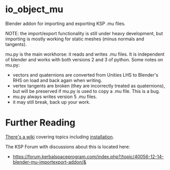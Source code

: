 io_object_mu
==========

Blender addon for importing and exporting KSP .mu files.

NOTE: the import/export functionality is still under heavy development, but
importing is mostly working for static meshes (minus normals and tangents).

mu.py is the main workhorse: it reads and writes .mu files. It is independent
of blender and works with both versions 2 and 3 of python. Some notes on mu.py:
* vectors and quaternions are converted from Unities LHS to Blender's RHS on
load and back again when writing.
* vertex tangents are broken (they are incorrectly treated as quaternions), but
will be preserved if mu.py is used to copy a .mu file. This is a bug.
* mu.py always writes version 5 .mu files.
* it may still break, back up your work.

Further Reading
===============

[There's a wiki](https://github.com/taniwha/io_object_mu/wiki) covering topics
including [installation](https://github.com/taniwha/io_object_mu/wiki/Installation).

The KSP Forum with discussions about this is located here:
* https://forum.kerbalspaceprogram.com/index.php?/topic/40056-12-14-blender-mu-importexport-addon/&

